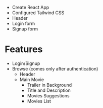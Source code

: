 - Create React App
- Configured Tailwind CSS
- Header
- Login form
- Signup form

# Features
- Login/Signup
- Browse (comes only after authentication)
    - Header
    - Main Movie
        - Trailer in Background
        - Title and Description
        - Movies Suggestions
        - Movies List